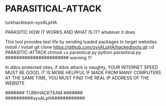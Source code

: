 # PARASITICAL-ATTACK
turkhackteam-xyxALpHA

PARASITIC
HOW IT WORKS AND WHAT IS IT?
whatever it does

This tool provides test life by sending loaded packages to target websites.
install / install
git clone https://github.com/xyxALpHA/hackedtools.git
cd PARASITIC-ATTACK
chmod +x parasitical.py
python parasitical.py
#######################
warning !!!

In ddos ​​protected sites, if ddos ​​attack is naughty, YOUR INTERNET SPEED MUST BE GOOD, IT IS MORE HELPFUL IF MADE FROM MANY COMPUTERS AT THE SAME TIME, YOU MUST FIND THE REAL IP ADDRESS OF THE WEBSITE

####### TURKHACKTEAM #######
##########xyxALpHA###########
